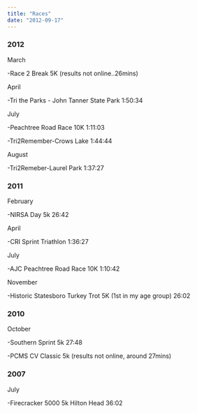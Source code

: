 ```yaml
---
title: "Races"
date: "2012-09-17"
---
```


### 2012

March

\-Race 2 Break 5K (results not online..26mins)

April

\-Tri the Parks - John Tanner State Park 1:50:34

July

\-Peachtree Road Race 10K 1:11:03

\-Tri2Remember-Crows Lake 1:44:44

August

\-Tri2Remeber-Laurel Park 1:37:27

### 2011

February

\-NIRSA Day 5k 26:42

April

\-CRI Sprint Triathlon 1:36:27

July

\-AJC Peachtree Road Race 10K 1:10:42

November

\-Historic Statesboro Turkey Trot 5K (1st in my age group) 26:02

### 2010

October

\-Southern Sprint 5k 27:48

\-PCMS CV Classic 5k (results not online, around 27mins)

### 2007

July

\-Firecracker 5000 5k Hilton Head 36:02
